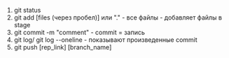 1. git status
2. git add [files (через пробел)] или "." - все файлы - добавляет файлы в stage
3. git commit -m "comment" - commit = запись
4. git log/ git log --oneline - показывают произведенные commit
5. git push [rep_link] [branch_name]
